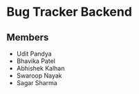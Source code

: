 # Bug Tracker Backend

## Members
- Udit Pandya
- Bhavika Patel
- Abhishek Kalhan
- Swaroop Nayak
- Sagar Sharma